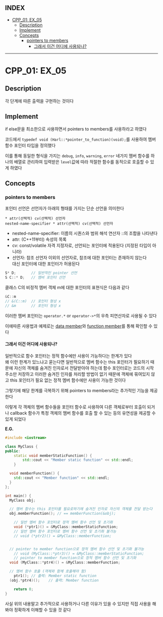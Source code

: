 ## INDEX

- [CPP\_01: EX\_05](#cpp_01-ex_05)
  - [Description](#description)
  - [Implement](#implement)
  - [Concepts](#concepts)
    - [pointers to members](#pointers-to-members)
      - [그래서 이건 어디에 사용되나?](#그래서-이건-어디에-사용되나)

---
# CPP_01: EX_05

## Description

각 단계에 따른 출력을 구현하는 것이다   

## Implement

if else문을 최소한으로 사용하면서 pointers to members를 사용하라고 하였다  

코드에서 `typedef void (Harl::*pointer_to_function)(void);`를 사용하여 멤버 함수 포인터 타입을 정의했다   

이를 통해 동일한 형식을 가지는 `debug`, `info`, `warning`, `error` 네가지 멤버 함수를 하나의 배열로 관리하여 입력받은 `level`값에 따라 적절한 함수를 동적으로 호출할 수 있게 하였다

## Concepts

### pointers to members

포인터 선언은 선언자가 아래의 형태를 가지는 단순 선언을 의미한다

`* attr(선택적) cv(선택적) 선언자`   
`nested-name-specifier * attr(선택적) cv(선택적) 선언자`  

- nested-name-specifier: 이름의 시퀀스와 범위 해석 연산자 ::의 조합을 나타낸다   
- attr: (C++11부터) 속성의 목록
- cv: const/volatile 자격 지정자로, 선언되는 포인터에 적용된다 (지정된 타입이 아니라)
- 선언자: 참조 선언자 이외의 선언자로, 참조에 대한 포인터는 존재하지 않는다   
  대신 포인터에 대한 포인터가 허용된다

```c++
S* D; 		// 일반적인 pointer 선언
S C::* D;	// 멤버 포인터 선언
```

클래스 C의 비정적 멤버 객체 m에 대한 포인터의 표현식은 다음과 같다

```c++
&C::m
// &(C::m)	// 포인터 형성 x
// &m		// 포인터 형성 x
```

이러한 멤버 포인터는 `operator.*` or `operator->*`의 우측 피연산자로 사용될 수 있다   

이에따른 사용법과 예제로는 [data member](../test/PointersToMembersData.cpp)와 [function member](../test/PointersToMembersFunction.cpp)를 통해 확인할 수 있다   

#### 그래서 이건 어디에 사용되나?

일반적으로 함수 포인터는 정적 함수에만 사용이 가능하다는 한계가 있다   
왜 이런 한계가 있느냐고 묻는다면 일반적으로 멤버 함수는 this 포인터가 필요하기 때문에 자신의 객체를 숨겨진 인자로서 전달받아야 하는데 함수 포인터로는 코드의 시작 주소만 저장하고 이러한 숨겨진 인자를 처리할 방법이 없기 때문에 객체에 묶여있지 않고 this 포인터가 필요 없는 정적 멤버 함수에만 사용이 가능한 것이다   

그렇기에 해당 한계를 극복하기 위해 pointers to members라는 추가적인 기능을 제공한다   

이렇게 각 객체의 멤버 함수들을 포인터 함수로 사용하여 다른 객체로부터 호출이 되거나 callback 함수가 특정 객체의 멤버 함수를 호출 할 수 있는 등의 유연성을 제공할 수 있게 되었다   

**E.G.**
```c++
#include <iostream>

class MyClass {
public:
	static void memberStaticFunction() {
		std::cout << "Member static function" << std::endl;
	}

  void memberFunction() {
    std::cout << "Member function" << std::endl;
  }
};

int main() {
  MyClass obj;

  // 멤버 함수는 this 포인터를 필요로하기에 숨겨진 인자로 자신의 객체를 전달 받는다
  obj.memberFunction(); // == memberFunction(&obj);

	// 일반 멤버 함수 포인터로 정적 멤버 함수 선언 및 초기화
	void (*ptr1)() = &MyClass::memberStaticFunction;
	// 일반 멤버 함수 포인터로 멤버 함수 선언 및 초기화 불가능
	// void (*ptr2)() = &MyClass::memberFunction;


  // pointer to member function으로 정적 멤버 함수 선언 및 초기화 불가능
	// void (MyClass::*ptr3)() = &MyClass::memberStaticFunction;
	// pointer to member function으로 정적 멤버 함수 선언 및 초기화
  void (MyClass::*ptr4)() = &MyClass::memberFunction;

  // 멤버 함수 호출 (객체와 함께 호출해야 함)
	ptr1();	// 출력: Member static function
  (obj.*ptr4)();	// 출력: Member function

    return 0;
}
```

사실 위의 내용말고 추가적으로 사용하거나 다른 이유가 있을 수 있지만 직접 사용을 해봐야 정확하게 이해할 수 있을 것 같다   
